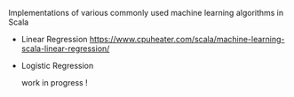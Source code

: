 Implementations of various commonly used machine learning algorithms in Scala

- Linear Regression https://www.cpuheater.com/scala/machine-learning-scala-linear-regression/
- Logistic Regression

  work in progress !
